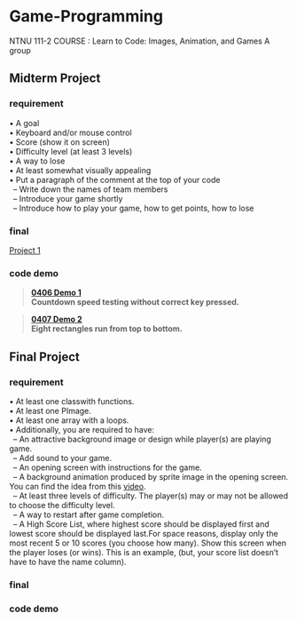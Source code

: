 # Game-Programming
NTNU 111-2 COURSE : Learn to Code: Images, Animation, and Games A group 


## Midterm Project
### requirement

• A goal<br />
• Keyboard and/or mouse control<br />
• Score (show it on screen)<br />
• Difficulty level (at least 3 levels)<br />
• A way to lose<br />
• At least somewhat visually appealing<br />
• Put a paragraph of the comment at the top of your code<br />
&ensp;– Write down the names of team members<br />
&ensp;– Introduce your game shortly<br />
&ensp;– Introduce how to play your game, how to get points, how to lose<br />

### final 
[Project 1](https://github.com/HSULW/Game-Programming/tree/main/project%201/Demo/sketch_230429a)<br />

### code demo
>**[0406 Demo 1](https://github.com/HSULW/Game-Programming/commit/fa6485e7d74447c34ae19deea2c06569146cdf6d)<br />
Countdown speed testing without correct key pressed.**<br />

>**[0407 Demo 2](https://github.com/HSULW/Game-Programming/blob/main/project%201/Demo/sketch_0407_rectRunDemo_1/sketch_0407_rectRunDemo_1.pde)<br />
Eight rectangles run from top to bottom.**<br />

## Final Project 
### requirement

• At least one classwith functions.<br />
• At least one PImage.<br />
• At least one array with a loops. <br />
• Additionally, you are required to have:<br />
&ensp;– An attractive background image or design while player(s) are playing game.<br />
&ensp;– Add sound to your game.<br />
&ensp;– An opening screen with instructions for the game.<br />
&ensp;– A background animation produced by sprite image in the opening screen. You can find the idea from this [video](https://www.youtube.com/watch?v=xp8a67sGWSo).<br />
&ensp;– At least three levels of difficulty. The player(s) may or may not be allowed to choose the difficulty level.<br />
&ensp;– A way to restart after game completion.<br />
&ensp;– A High Score List, where highest score should be displayed first and lowest score should be displayed last.For space reasons, display only the most recent 5 or 10 scores (you choose how many). Show this screen when the player loses (or wins). This is an example, (but, your score list doesn’t have to have the name column).<br />


### final 


### code demo



